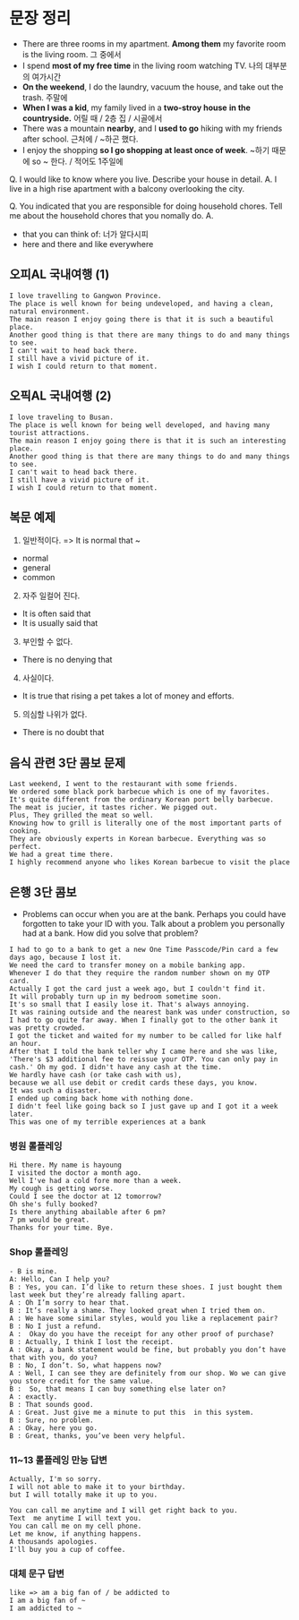 # 문장 정리
- There are three rooms in my apartment. **Among them** my favorite room is the living room. 그 중에서
- I spend **most of my free time** in the living room watching TV. 나의 대부분의 여가시간
- **On the weekend**, I do the laundry, vacuum the house, and take out the trash. 주말에
- **When I was a kid**, my family lived in a **two-stroy house** **in the countryside.** 어릴 때 / 2층 집 / 시골에서
- There was a mountain **nearby**, and I **used to go** hiking with my friends after school. 근처에 / ~하곤 했다.
- I enjoy the shopping **so I go shopping** **at least once of week**. ~하기 때문에 so ~ 한다. / 적어도 1주일에 


Q. I would like to know where you live. Describe your house in detail.
A. I live in a high rise apartment with a balcony overlooking the city.

Q. You indicated that you are responsible for doing household chores. Tell me about the household chores that you nomally do.
A. 

- that you can think of: 너가 알다시피
- here and there and like everywhere

## 오피AL 국내여행 (1)
```
I love travelling to Gangwon Province.
The place is well known for being undeveloped, and having a clean, natural environment. 
The main reason I enjoy going there is that it is such a beautiful place. 
Another good thing is that there are many things to do and many things to see.
I can't wait to head back there. 
I still have a vivid picture of it.
I wish I could return to that moment.
```

## 오픽AL 국내여행 (2)
```
I love traveling to Busan.
The place is well known for being well developed, and having many tourist attractions. 
The main reason I enjoy going there is that it is such an interesting place. 
Another good thing is that there are many things to do and many things to see.
I can't wait to head back there. 
I still have a vivid picture of it.
I wish I could return to that moment.
```

## 복문 예제
1. 일반적이다. => It is normal that ~
- normal
- general
- common
2. 자주 일컬어 진다.
- It is often said that
- It is usually said that
3. 부인할 수 없다.
- There is no denying that
4. 사실이다.
- It is true that rising a pet takes a lot of money and efforts.
5. 의심할 나위가 없다.
- There is no doubt that

## 음식 관련 3단 콤보 문제
```
Last weekend, I went to the restaurant with some friends.
We ordered some black pork barbecue which is one of my favorites.
It's quite different from the ordinary Korean port belly barbecue.
The meat is jucier, it tastes richer. We pigged out.
Plus, They grilled the meat so well.
Knowing how to grill is literally one of the most important parts of cooking.
They are obviously experts in Korean barbecue. Everything was so perfect.
We had a great time there.
I highly recommend anyone who likes Korean barbecue to visit the place
```

## 은행 3단 콤보
- Problems can occur when you are at the bank. Perhaps you could have forgotten to take your ID with you. Talk about a problem you personally had at a bank. How did you solve that problem?
```
I had to go to a bank to get a new One Time Passcode/Pin card a few days ago, because I lost it.
We need the card to transfer money on a mobile banking app.
Whenever I do that they require the random number shown on my OTP card.
Actually I got the card just a week ago, but I couldn't find it.
It will probably turn up in my bedroom sometime soon.
It's so small that I easily lose it. That's always annoying.
It was raining outside and the nearest bank was under construction, so I had to go quite far away. When I finally got to the other bank it was pretty crowded.
I got the ticket and waited for my number to be called for like half an hour.
After that I told the bank teller why I came here and she was like,
'There's $3 additional fee to reissue your OTP. You can only pay in cash.' Oh my god. I didn't have any cash at the time.
We hardly have cash (or take cash with us),
because we all use debit or credit cards these days, you know.
It was such a disaster.
I ended up coming back home with nothing done.
I didn't feel like going back so I just gave up and I got it a week later.
This was one of my terrible experiences at a bank
```

### 병원 롤플레잉
```
Hi there. My name is hayoung
I visited the doctor a month ago.
Well I've had a cold fore more than a week.
My cough is getting worse.
Could I see the doctor at 12 tomorrow?
Oh she's fully booked?
Is there anything abailable after 6 pm?
7 pm would be great.
Thanks for your time. Bye.
```

### Shop 롤플레잉
```
- B is mine.
A: Hello, Can I help you?
B : Yes, you can. I’d like to return these shoes. I just bought them last week but they’re already falling apart.
A : Oh I’m sorry to hear that.
B : It’s really a shame. They looked great when I tried them on.
A : We have some similar styles, would you like a replacement pair?
B : No I just a refund.
A :  Okay do you have the receipt for any other proof of purchase?
B : Actually, I think I lost the receipt.
A : Okay, a bank statement would be fine, but probably you don’t have that with you, do you?
B : No, I don’t. So, what happens now?
A : Well, I can see they are definitely from our shop. Wo we can give you store credit for the same value.
B :  So, that means I can buy something else later on?
A : exactly.
B : That sounds good.
A : Great. Just give me a minute to put this  in this system.
B : Sure, no problem.
A : Okay, here you go.
B : Great, thanks, you’ve been very helpful.
```

### 11~13 롤플레잉 만능 답변
```
Actually, I'm so sorry. 
I will not able to make it to your birthday.
but I will totally make it up to you.

You can call me anytime and I will get right back to you.
Text  me anytime I will text you.
You can call me on my cell phone.
Let me know, if anything happens.
A thousands apologies.
I'll buy you a cup of coffee.
```

### 대체 문구 답변
```
like => am a big fan of / be addicted to
I am a big fan of ~
I am addicted to ~
```
